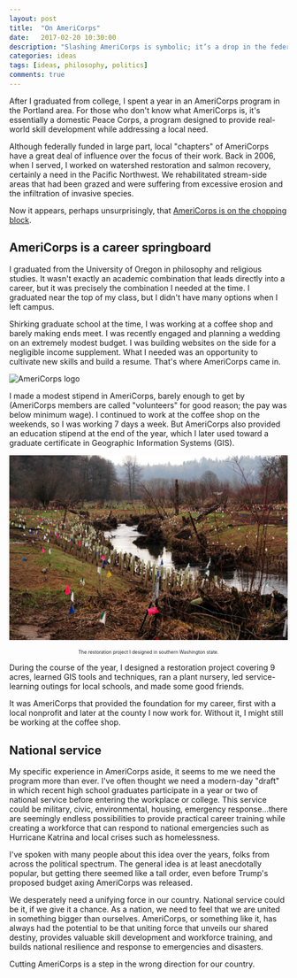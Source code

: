 ```yaml
---
layout: post
title:  "On AmeriCorps"
date:   2017-02-20 10:30:00
description: "Slashing AmeriCorps is symbolic; it’s a drop in the federal budget."
categories: ideas
tags: [ideas, philosophy, politics]
comments: true
---
```

After I graduated from college, I spent a year in an AmeriCorps program in the Portland area. For those who don't know what AmeriCorps is, it's essentially a domestic Peace Corps, a program designed to provide real-world skill development while addressing a local need.

Although federally funded in large part, local "chapters" of AmeriCorps have a great deal of influence over the focus of their work. Back in 2006, when I served, I worked on watershed restoration and salmon recovery, certainly a need in the Pacific Northwest. We rehabilitated stream-side areas that had been grazed and were suffering from excessive erosion and the infiltration of invasive species.

Now it appears, perhaps unsurprisingly, that [AmeriCorps is on the chopping block](https://www.nytimes.com/2017/02/17/us/politics/trump-program-eliminations-white-house-budget-office.html?_r=0). 

## AmeriCorps is a career springboard

I graduated from the University of Oregon in philosophy and religious studies. It wasn't exactly an academic combination that leads directly into a career, but it was precisely the combination I needed at the time. I graduated near the top of my class, but I didn't have many options when I left campus.

Shirking graduate school at the time, I was working at a coffee shop and barely making ends meet. I was recently engaged and planning a wedding on an extremely modest budget. I was building websites on the side for a negligible income supplement. What I needed was an opportunity to cultivate new skills and build a resume. That's where AmeriCorps came in.

![AmeriCorps logo](https://www.nationalservice.gov/sites/default/files/upload/ac.png)

I made a modest stipend in AmeriCorps, barely enough to get by (AmeriCorps members are called "volunteers" for good reason; the pay was below minimum wage). I continued to work at the coffee shop on the weekends, so I was working 7 days a week. But AmeriCorps also provided an education stipend at the end of the year, which I later used toward a graduate certificate in Geographic Information Systems (GIS).

![watershed restoration in action](../assets/images/watershed.jpg)

<p style="font-size: .6em; text-align: center;">The restoration project I designed in southern Washington state.</p>

During the course of the year, I designed a restoration project covering 9 acres, learned GIS tools and techniques, ran a plant nursery, led service-learning outings for local schools, and made some good friends.

It was AmeriCorps that provided the foundation for my career, first with a local nonprofit and later at the county I now work for. Without it, I might still be working at the coffee shop.

## National service

My specific experience in AmeriCorps aside, it seems to me we need the program more than ever. I've often thought we need a modern-day "draft" in which recent high school graduates participate in a year or two of national service before entering the workplace or college. This service could be military, civic, environmental, housing, emergency response...there are seemingly endless possibilities to provide practical career training while creating a workforce that can respond to national emergencies such as Hurricane Katrina and local crises such as homelessness.

I've spoken with many people about this idea over the years, folks from across the political spectrum. The general idea is at least anecdotally popular, but getting there seemed like a tall order, even before Trump's proposed budget axing AmeriCorps was released.

We desperately need a unifying force in our country. National service could be it, if we give it a chance. As a nation, we need to feel that we are united in something bigger than ourselves. AmeriCorps, or something like it, has always had the potential to be that uniting force that unveils our shared destiny, provides valuable skill development and workforce training, and builds national resilience and response to emergencies and disasters.

Cutting AmeriCorps is a step in the wrong direction for our country.


